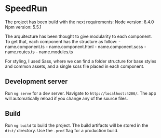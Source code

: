 # SpeedRun

The project has been build with the next requirements:
Node version: 8.4.0
Npm version: 5.5.1

The arquitecture has been thought to give modularity to each component.
To get that, each component has the structure as follow:
    - name.component.ts
    - name.component.html
    - name.component.scss
    - name.routes.ts
    - name.modules.ts

For styling, I used Sass, where we can find a folder structure for base styles and common assets, and a single scss file placed in each component.

## Development server

Run `ng serve` for a dev server. Navigate to `http://localhost:4200/`. The app will automatically reload if you change any of the source files.

## Build

Run `ng build` to build the project. The build artifacts will be stored in the `dist/` directory. Use the `-prod` flag for a production build.

